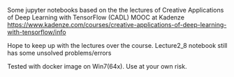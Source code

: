 Some jupyter notebooks based on the the lectures of
Creative Applications of Deep Learning with TensorFlow (CADL) MOOC at Kadenze
https://www.kadenze.com/courses/creative-applications-of-deep-learning-with-tensorflow/info

Hope to keep up with the lectures over the course.
Lecture2_8 notebook still has some unsolved problems/errors 

Tested with docker image on Win7(64x).
Use at your own risk.

